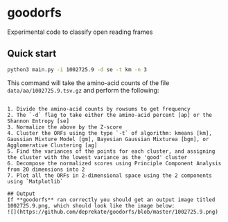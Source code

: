 # goodorfs
Experimental  code to classify open reading frames


## Quick start
```sh
python3 main.py -i 1002725.9 -d se -t km -n 3
```
This command will take the amino-acid counts of the file `data/aa/1002725.9.tsv.gz` and perform the following:
<pre><code>
1. Divide the amino-acid counts by rowsums to get frequency
2. The `-d` flag to take either the amino-acid percent [ap] or the Shannon Entropy [se]
3. Normalize the above by the Z-score
4. Cluster the ORFs using the type `-t` of algorithm: kmeans [km], Gaussian Mixture Model [gm], Bayesian Gaussian Mixturea [bgm], or Agglomerative Clustering [ag]
5. Find the variances of the points for each cluster, and assigning the cluster with the lowest variance as the 'good' cluster
6. Decompose the normalized scores using Principle Component Analysis from 20 dimensions into 2
7. Plot all the ORFs in 2-dimensional space using the 2 components using `Matplotlib`

## Output
If **goodorfs** ran correctly you should get an output image titled 1002725.9.png, which should look like the image below:
![](https://github.com/deprekate/goodorfs/blob/master/1002725.9.png)
